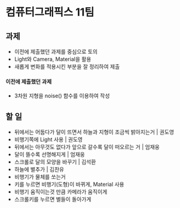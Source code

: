# 컴퓨터그래픽스 11팀

## 과제
- 이전에 제출했던 과제를 중심으로 토의
- Light와 Camera, Material을 활용
- 새롭게 변화를 적용시킨 부분을 잘 정리하여 제출

#### 이전에 제출했던 과제
- 3차원 지형을 noise() 함수를 이용하여 작성

## 할 일
- 뒤에서는 어둡다가 달이 뜨면서 하늘과 지형이 조금씩 밝아지는거 | 권도영
- 비행기쪽에 Light 사용 | 권도영
- 뒤에서는 아무것도 없다가 앞으로 갈수록 달이 떠오르는 거 | 엄재웅
- 달이 뜰수록 선명해지게 | 엄재웅
- 스크롤로 달의 모양을 바꾸기 | 김석환
- 하늘에 별추가 | 김찬유
- 비행기가 물체를 쏘는거
- 키를 누르면 비행기(도형)이 바뀌게, Material 사용
- 비행기 움직이는것 만큼 카메라가 움직이게
- 스크롤키를 누르면 별들이 돌아가게 

